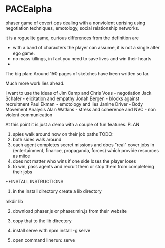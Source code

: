 # PACEalpha
phaser game of covert ops dealing with a nonviolent uprising using negotiation techniques, emotology,
social relationship networks.

it is a roguelite game, curious differences from the definition are
- with a band of characters the player can assume, it is not a single alter ego game. 
- no mass killings, in fact you need to save lives and win their hearts
- 

The big plan:
Around 150 pages of sketches have been written so far.

Much more work lies ahead.

I want to use the ideas of 
Jim Camp and Chris Voss - negotiation
Jack Schafer - elicitation and empathy
Jonah Bergen - blocks against recruitment
Paul Ekman - emotology and lies
Janine Driver - Body Movement Analysis
Alan Watkins - stress and coherence 
and NVC - non violent communication



At this point it is just a demo with a couple of fun features.
PLAN 

1) spies walk around now on their job paths
TODO:
1) both sides walk around
2) each agent completes secret missions and does "real" cover jobs in 
    (entertainment, finance, propaganda, forces) which provide resources as miice
3) does not matter who wins if one side loses the player loses
4) to win, pass agents and recruit them or stop them from completeing their jobs

**INSTALL INSTRUCTIONS

1) in the install directory create a lib directory

mkdir lib 

2) download 
phaser.js or phaser.min.js 
from their website 

3) copy that to the lib directory

4) install serve with
npm install -g serve
5) open command linerun:
serve 
